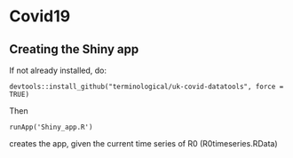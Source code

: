 # Covid19

## Creating the Shiny app

If not already installed, do:

```
devtools::install_github("terminological/uk-covid-datatools", force = TRUE)
```

Then

```
runApp('Shiny_app.R')
```

creates the app, given the current time series of R0 (R0timeseries.RData)
